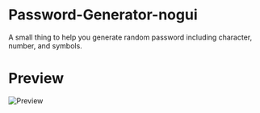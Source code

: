 # Password-Generator-nogui
A small thing to help you generate random password including character, number, and symbols.

# Preview
![Preview](https://puu.sh/JDkMN.png)
